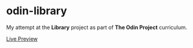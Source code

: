 # odin-library

My attempt at the **Library** project as part of **The Odin Project** curriculum.

[Live Preview](https://elliottfeltham.github.io/odin-library/)
